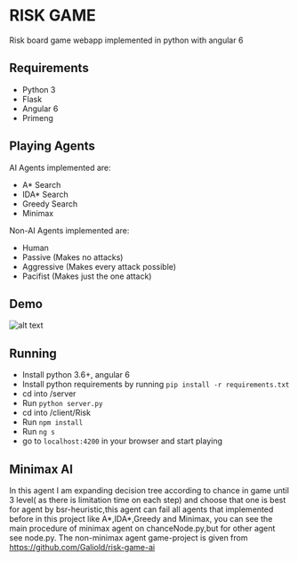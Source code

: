 # RISK GAME

Risk board game webapp implemented in python with angular 6

## Requirements
- Python 3
- Flask
- Angular 6
- Primeng

## Playing Agents
AI Agents implemented are:
- A* Search 
- IDA* Search 
- Greedy Search 
- Minimax

Non-AI Agents implemented are:
- Human
- Passive (Makes no attacks) 
- Aggressive (Makes every attack possible)
- Pacifist (Makes just the one attack)

## Demo

![alt text](https://github.com/ZeyadZanaty/risk-game-ai/blob/master/test-2.gif?raw=true "Demo")

## Running

- Install python 3.6+, angular 6
- Install python requirements by running `pip install -r requirements.txt`
- cd into /server
- Run `python server.py`
- cd into /client/Risk
- Run `npm install`
- Run `ng s`
- go to `localhost:4200` in your browser and start playing

## Minimax AI
In this agent I am expanding decision tree according to chance in game until 3 level(
as there is limitation time on each step) and choose that one is best for agent by
bsr-heuristic,this agent can fail all agents that implemented before in this project
like A*,IDA*,Greedy and Minimax, you can see the main procedure of minimax agent
on chanceNode.py,but for other agent see node.py.
The non-minimax agent game-project is given from https://github.com/Galiold/risk-game-ai 
